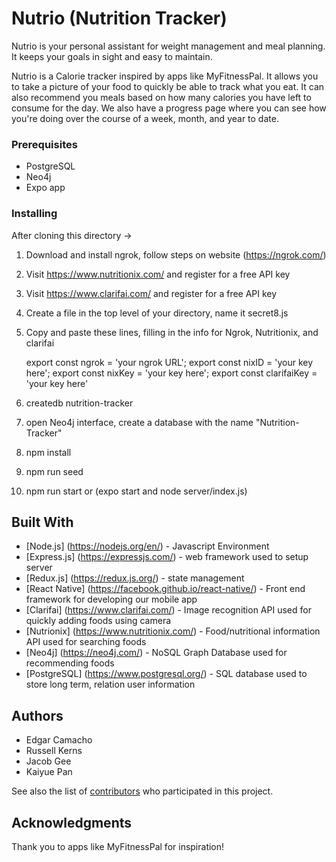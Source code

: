 # Nutrio (Nutrition Tracker)

Nutrio is your personal assistant for weight management and meal planning.  It keeps your goals in sight and easy to maintain.

Nutrio is a Calorie tracker inspired by apps like MyFitnessPal. It allows you to take a picture of your food to quickly be able to track what you eat. It can also recommend you meals based on how many calories you have left to consume for the day. We also have a progress page where you can see how you're doing over the course of a week, month, and year to date. 

### Prerequisites

  * PostgreSQL
  * Neo4j
  * Expo app

### Installing
 After cloning this directory -> 
 
 1) Download and install ngrok, follow steps on website (https://ngrok.com/)
 2) Visit https://www.nutritionix.com/ and register for a free API key
 3) Visit https://www.clarifai.com/ and register for a free API key
 4) Create a file in the top level of your directory, name it secret8.js
 5) Copy and paste these lines, filling in the info for Ngrok, Nutritionix, and clarifai
 
      export const ngrok = 'your ngrok URL';
      export const nixID = 'your key here';
      export const nixKey = 'your key here';
      export const clarifaiKey = 'your key here'
 
 6) createdb nutrition-tracker
 7) open Neo4j interface, create a database with the name "Nutrition-Tracker"
 8) npm install
 9) npm run seed
 10) npm run start or (expo start and node server/index.js)


## Built With

* [Node.js] (https://nodejs.org/en/) - Javascript Environment
* [Express.js] (https://expressjs.com/) - web framework used to setup server
* [Redux.js] (https://redux.js.org/) - state management
* [React Native] (https://facebook.github.io/react-native/) - Front end framework for developing our mobile app
* [Clarifai] (https://www.clarifai.com/) - Image recognition API used for quickly adding foods using camera
* [Nutrionix] (https://www.nutritionix.com/) - Food/nutritional information API used for searching foods
* [Neo4j] (https://neo4j.com/) - NoSQL Graph Database used for recommending foods
* [PostgreSQL] (https://www.postgresql.org/) - SQL database used to store long term, relation user information


## Authors

  * Edgar Camacho
  * Russell Kerns
  * Jacob Gee
  * Kaiyue Pan

See also the list of [contributors](https://github.com/capstone1906/nutrio/contributors) who participated in this project.


## Acknowledgments

Thank you to apps like MyFitnessPal for inspiration! 

